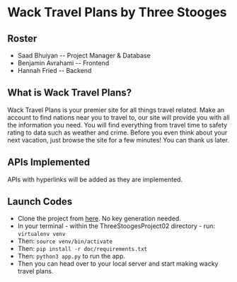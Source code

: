 # Wack Travel Plans by Three Stooges

## Roster
* Saad Bhuiyan -- Project Manager & Database
* Benjamin Avrahami -- Frontend
* Hannah Fried -- Backend

## What is Wack Travel Plans?
Wack Travel Plans is your premier site for all things travel related. 
Make an account to find nations near you to travel to, our site will provide you with all the information you need.
You will find everything from travel time to safety rating to data such as weather and crime.
Before you even think about your next vacation, just browse the site for a few minutes! 
You can thank us later.

## APIs Implemented
APIs with hyperlinks will be added as they are implemented.

## Launch Codes

- Clone the project from [here](https://github.com/saadbhuiyan0/ThreeStoogesProject02). No key generation needed.
- In your terminal - within the ThreeStoogesProject02 directory - run: `virtualenv venv`
- Then: `source venv/bin/activate`
- Then: `pip install -r doc/requirements.txt`
- Then: `python3 app.py` to run the app.
- Then you can head over to your local server and start making wacky travel plans.
